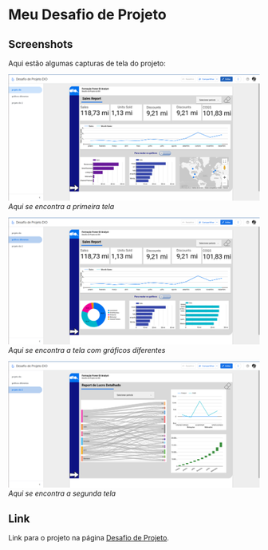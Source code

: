 # Meu Desafio de Projeto

## Screenshots

Aqui estão algumas capturas de tela do projeto:

![Imagem 1](imagens/dp01.png)
*Aqui se encontra a primeira tela*

![Imagem 2](imagens/dp02.png)
*Aqui se encontra a tela com gráficos diferentes*

![Imagem 3](imagens/dp03.png)
*Aqui se encontra a segunda tela*

## Link

Link para o projeto na página [Desafio de Projeto](https://lookerstudio.google.com/reporting/a137eca1-8da8-48d4-a696-ce03e4f78329).
